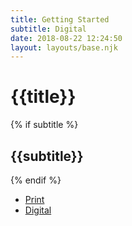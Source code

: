 ```yaml
---
title: Getting Started
subtitle: Digital
date: 2018-08-22 12:24:50
layout: layouts/base.njk
---
```


<h1>{{title}}</h1>
{% if subtitle %} <h2>{{subtitle}}</h2>{% endif %}

<ul class="vf-list vf-list--inline">
  <li class="vf-list__item"><a href="/getting-started/print/" class="vf-list__link">Print</a></li>
  <li class="vf-list__item"><a href="/getting-started/digital/" class="vf-list__link">Digital</a></li>
</ul>
